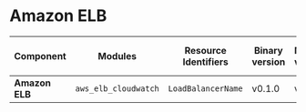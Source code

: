 # Amazon ELB

| **Component**    | **Modules**           | **Resource Identifiers** | **Binary version** | **Module version** | **Latest Module URI**                                                                            | **Changelog**                                                              |
|------------------|-----------------------|--------------------------|--------------------|--------------------|------------------------------------------------------------------------------------------------|----------------------------------------------------------------------------|
| **Amazon ELB**           | `aws_elb_cloudwatch`                        | `LoadBalancerName`                                       | v0.1.0             | v0.0.1             | [Download](https://github.com/last9/openmetrics-registry/releases/download/v0.0.1/aws_cloudwatch_elb_elb_v0.0.1.hcl)                           | [Changelog](https://github.com/last9/openmetrics-registry/blob/master/aws/cloudwatch/elb/CHANGELOG.md)           |